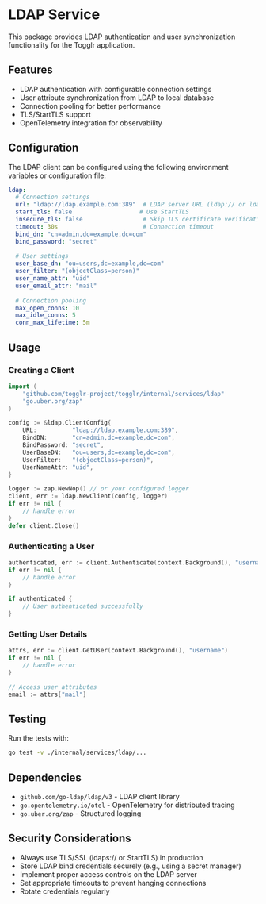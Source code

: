 # LDAP Service

This package provides LDAP authentication and user synchronization functionality for the Togglr application.

## Features

- LDAP authentication with configurable connection settings
- User attribute synchronization from LDAP to local database
- Connection pooling for better performance
- TLS/StartTLS support
- OpenTelemetry integration for observability

## Configuration

The LDAP client can be configured using the following environment variables or configuration file:

```yaml
ldap:
  # Connection settings
  url: "ldap://ldap.example.com:389"  # LDAP server URL (ldap:// or ldaps://)
  start_tls: false                   # Use StartTLS
  insecure_tls: false                 # Skip TLS certificate verification
  timeout: 30s                        # Connection timeout
  bind_dn: "cn=admin,dc=example,dc=com"
  bind_password: "secret"
  
  # User settings
  user_base_dn: "ou=users,dc=example,dc=com"
  user_filter: "(objectClass=person)"
  user_name_attr: "uid"
  user_email_attr: "mail"
  
  # Connection pooling
  max_open_conns: 10
  max_idle_conns: 5
  conn_max_lifetime: 5m
```

## Usage

### Creating a Client

```go
import (
    "github.com/togglr-project/togglr/internal/services/ldap"
    "go.uber.org/zap"
)

config := &ldap.ClientConfig{
    URL:          "ldap://ldap.example.com:389",
    BindDN:       "cn=admin,dc=example,dc=com",
    BindPassword: "secret",
    UserBaseDN:   "ou=users,dc=example,dc=com",
    UserFilter:   "(objectClass=person)",
    UserNameAttr: "uid",
}

logger := zap.NewNop() // or your configured logger
client, err := ldap.NewClient(config, logger)
if err != nil {
    // handle error
}
defer client.Close()
```

### Authenticating a User

```go
authenticated, err := client.Authenticate(context.Background(), "username", "password")
if err != nil {
    // handle error
}

if authenticated {
    // User authenticated successfully
}
```

### Getting User Details

```go
attrs, err := client.GetUser(context.Background(), "username")
if err != nil {
    // handle error
}

// Access user attributes
email := attrs["mail"]
```

## Testing

Run the tests with:

```bash
go test -v ./internal/services/ldap/...
```

## Dependencies

- `github.com/go-ldap/ldap/v3` - LDAP client library
- `go.opentelemetry.io/otel` - OpenTelemetry for distributed tracing
- `go.uber.org/zap` - Structured logging

## Security Considerations

- Always use TLS/SSL (ldaps:// or StartTLS) in production
- Store LDAP bind credentials securely (e.g., using a secret manager)
- Implement proper access controls on the LDAP server
- Set appropriate timeouts to prevent hanging connections
- Rotate credentials regularly
